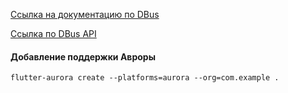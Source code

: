 [Ссылка на документацию по DBus](https://developer.auroraos.ru/doc/software_development/reference/d-bus)

[Ссылка по DBus API](https://developer.auroraos.ru/doc/4.1.0/software_development/reference/device_info)

#### Добавление поддержки Авроры
```shell
flutter-aurora create --platforms=aurora --org=com.example .
```
